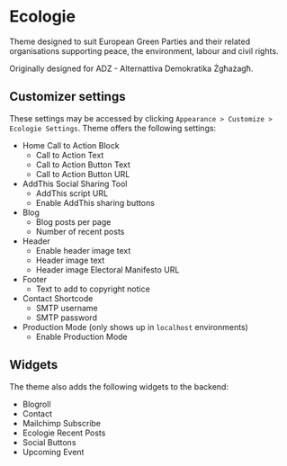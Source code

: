 # Ecologie
Theme designed to suit European Green Parties and their related organisations supporting peace, the environment, labour and civil rights.

Originally designed for ADZ - Alternattiva Demokratika Żgħażagħ.

## Customizer settings
These settings may be accessed by clicking `` Appearance > Customize > Ecologie Settings ``. Theme offers the following settings:
* Home Call to Action Block
  - Call to Action Text
  - Call to Action Button Text
  - Call to Action Button URL
* AddThis Social Sharing Tool
  - AddThis script URL
  - Enable AddThis sharing buttons
* Blog
  - Blog posts per page
  - Number of recent posts
* Header
  - Enable header image text
  - Header image text
  - Header image Electoral Manifesto URL
* Footer
  - Text to add to copyright notice
* Contact Shortcode
  - SMTP username
  - SMTP password
* Production Mode (only shows up in `` localhost `` environments)
  - Enable Production Mode

## Widgets
The theme also adds the following widgets to the backend:
* Blogroll
* Contact
* Mailchimp Subscribe
* Ecologie Recent Posts
* Social Buttons
* Upcoming Event
